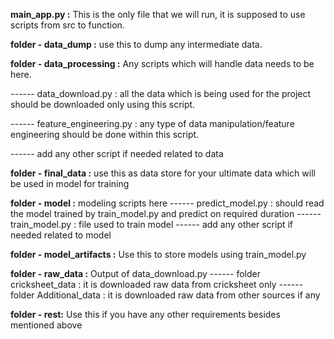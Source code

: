 **main_app.py :** This is the only file that we will run, it is supposed to use scripts from src to function.


**folder - data_dump :** use this to dump any intermediate data.

**folder - data_processing :** Any scripts which will handle data needs to be here.

------ data_download.py : all the data which is being used for the project should be downloaded only using this script.

------ feature_engineering.py : any type of data manipulation/feature engineering should be done within this script. 

------ add any other script if needed related to data

**folder - final_data :** use this as data store for your ultimate data which will be used in model for training

**folder - model :** modeling scripts here
------ predict_model.py : should read the model trained by train_model.py and predict on required duration
------ train_model.py : file used to train model
------ add any other script if needed related to model

**folder - model_artifacts :** Use this to store models using train_model.py

**folder - raw_data :** Output of data_download.py
------ folder cricksheet_data : it is downloaded raw data from cricksheet only 
------ folder Additional_data : it is downloaded raw data from other sources if any

**folder - rest:** Use this if you have any other requirements besides mentioned above









